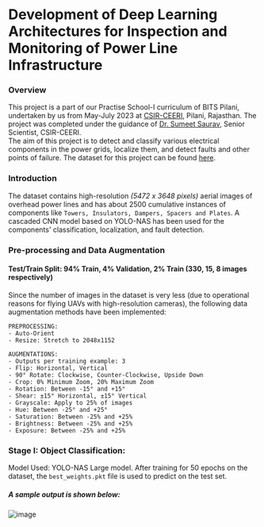 # Development of Deep Learning Architectures for Inspection and Monitoring of Power Line Infrastructure
### Overview
This project is a part of our Practise School-I curriculum of BITS Pilani, undertaken by us from May-July 2023 at [CSIR-CEERI](https://ceeri.res.in), Pilani, Rajasthan. The project was completed under the guidance of [Dr. Sumeet Saurav](https://ieeexplore.ieee.org/author/37085633251), Senior Scientist, CSIR-CEERI. 
<br/>
The aim of this project is to detect and classify various electrical components in the power grids, localize them, and detect faults and other points of failure. The dataset for this project can be found [here](https://github.com/andreluizbvs/PLAD). 

### Introduction
The dataset contains high-resolution _(5472 x 3648 pixels)_ aerial images of overhead power lines and has about 2500 cumulative instances of components like `Towers, Insulators, Dampers, Spacers and Plates`.
 A cascaded CNN model based on YOLO-NAS has been used for the components' classification, localization, and fault detection.

 ### Pre-processing and Data Augmentation
 #### Test/Train Split: 94% Train, 4% Validation, 2% Train (330, 15, 8 images respectively) 
 Since the number of images in the dataset is very less (due to operational reasons for flying UAVs with high-resolution cameras), the following data augmentation methods have been implemented:
   
    PREPROCESSING:
    - Auto-Orient
    - Resize: Stretch to 2048x1152
    
    AUGMENTATIONS:
    - Outputs per training example: 3
    - Flip: Horizontal, Vertical
    - 90° Rotate: Clockwise, Counter-Clockwise, Upside Down
    - Crop: 0% Minimum Zoom, 20% Maximum Zoom
    - Rotation: Between -15° and +15°
    - Shear: ±15° Horizontal, ±15° Vertical
    - Grayscale: Apply to 25% of images
    - Hue: Between -25° and +25°
    - Saturation: Between -25% and +25%
    - Brightness: Between -25% and +25%
    - Exposure: Between -25% and +25%

  ### Stage I: Object Classification:
  Model Used: YOLO-NAS Large model. After training for 50 epochs on the dataset, the `best_weights.pkt` file is used to predict on the test set.
  ##### A sample output is shown below:

![image](https://drive.google.com/uc?export=view&id=1gNY7mtz5nlOq4sbnQQkfhbyvIitQCos_)

